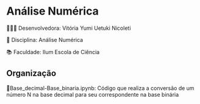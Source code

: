 # Análise Numérica

👩🏻‍💻 Desenvolvedora: Vitória Yumi Uetuki Nicoleti

📖 Disciplina: Análise Numérica

📚 Faculdade: Ilum Escola de Ciência

## Organização
📌Base_decimal-Base_binaria.ipynb: Código que realiza a conversão de um número N na base decimal para seu correspondente na base binária 
